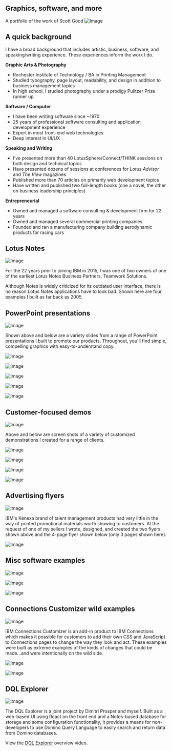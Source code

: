 ## Graphics, software, and more
A portfolio of the work of Scott Good
![Image](01-TitlePage.jpg)

## A quick background
I have a broad background that includes artistic, business, software, and speaking/writing experience. These experiences inform the work I do.

**Graphic Arts & Photography**
- Rochester Institute of Technology / BA in Printing Management
 - Studied typography, page layout, readability, and design in addition to business management topics
- In high school, I studied photography under a prodigy Pulitzer Prize runner up

**Software / Computer**
- I have been writing software since ~1970
- 25 years of professional software consulting and application development experience
- Expert in most front-end web technologies
- Deep interest in UI/UX

**Speaking and Writing**
- I've presented more than 40 LotusSphere/Connect/THINK sessions on both design and technical topics
- Have presented dozens of sessions at conferences for _Lotus Advisor_ and _The View_ magazines
- Published more than 70 articles on primarily web development topics
- Have written and published two full-length books (one a novel, the other on business leadership principles)

**Entrepreneurial**
- Owned and managed a software consulting & development firm for 22 years
- Owned and managed several commercial printing companies
- Founded and ran a manufacturing company building aerodynamic products for racing cars


## Lotus Notes
![Image](04-LotusNotes.jpg)

For the 22 years prior to joining IBM in 2015, I was one of two owners of one of the earliest Lotus Notes Business Partners, Teamwork Solutions. 

Although Notes is widely criticized for its outdated user interface, there is no reason Lotus Notes applications have to look bad. Shown here are four examples I built as far back as 2005.

## PowerPoint presentations
![Image](05-Ceva.jpg)

Shown above and below are a variety slides from a range of PowerPoint presentations I built to promote our products. Throughout, you'll find simple, compelling graphics with easy-to-understand copy.

![Image](06-Aarons.jpg)

![Image](07-PPTIntro.jpg)

![Image](08-ICECOverview.jpg)

![Image](09-Mears.jpg)

![Image](10-WatsonWorkspace.jpg)


## Customer-focused demos

![Image](11-ICEC.jpg)

Above and below are screen shots of a variety of customized demonstrations I created for a range of clients.

![Image](13-EileenFisher.jpg)

![Image](14-SFBI.jpg)

![Image](15-Domino10.jpg)

![Image](16-Lowes.jpg)


## Advertising flyers

![Image](18-WatsonTalent1.jpg)

IBM's Kenexa brand of talent management products had very little in the way of printed promotional materials worth showing to customers. At the request of one of my sellers I wrote, designed, and created the two flyers shown above and the 4-page flyer shown below (only 3 pages shown here).

![Image](19-Kenexa.jpg)


## Misc software examples

![Image](17-Cisco.jpg)

![Image](12-Umbrellas.jpg)

![Image](20-Bootstrap.jpg)


## Connections Customizer wild examples

![Image](21-CustomizerYellow.jpg)

IBM Connections Customizer is an add-in product to IBM Connections which makes it possible for customers to add their own CSS and JavaScript to Connections pages to change the way they look and act. These examples were built as extreme examples of the kinds of changes that could be made...and were intentionally on the wild side.

![Image](22-CustomizerMore.jpg)

![Image](23-Closing.jpg)

## DQL Explorer

![Image](DQLExplorer.jpg)

The DQL Explorer is a joint project by Dimitri Prosper and myself. Built as a web-based UI using React on the front end and a Notes-based database for storage and some configuration functionality, it provides a means for non-developers to use Domino Query Language to easily search and return data from Domino databases.

View the [DQL Explorer](https://www.youtube.com/embed/Cfw_6Wvk8c8) overview video.

